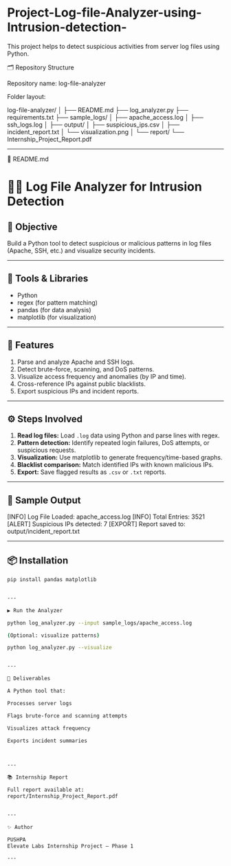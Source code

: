 # Project-Log-file-Analyzer-using-Intrusion-detection-
This project helps to detect suspicious activities from server log files using Python. 

🗂️ Repository Structure

Repository name:
log-file-analyzer

Folder layout:

log-file-analyzer/
│
├── README.md
├── log_analyzer.py
├── requirements.txt
├── sample_logs/
│   ├── apache_access.log
│   ├── ssh_logs.log
│
├── output/
│   ├── suspicious_ips.csv
│   ├── incident_report.txt
│   └── visualization.png
│
└── report/
    └── Internship_Project_Report.pdf


---

📝 README.md

# 🕵️‍♂️ Log File Analyzer for Intrusion Detection

## 🎯 Objective
Build a Python tool to detect suspicious or malicious patterns in log files (Apache, SSH, etc.) and visualize security incidents.

---

## 🧰 Tools & Libraries
- Python  
- regex (for pattern matching)  
- pandas (for data analysis)  
- matplotlib (for visualization)

---

## 🧠 Features
1. Parse and analyze Apache and SSH logs.  
2. Detect brute-force, scanning, and DoS patterns.  
3. Visualize access frequency and anomalies (by IP and time).  
4. Cross-reference IPs against public blacklists.  
5. Export suspicious IPs and incident reports.  

---

## ⚙️ Steps Involved
1. **Read log files:** Load `.log` data using Python and parse lines with regex.  
2. **Pattern detection:** Identify repeated login failures, DoS attempts, or suspicious requests.  
3. **Visualization:** Use matplotlib to generate frequency/time-based graphs.  
4. **Blacklist comparison:** Match identified IPs with known malicious IPs.  
5. **Export:** Save flagged results as `.csv` or `.txt` reports.

---

## 📄 Sample Output

[INFO] Log File Loaded: apache_access.log [INFO] Total Entries: 3521 [ALERT] Suspicious IPs detected: 7 [EXPORT] Report saved to: output/incident_report.txt

---

## 📦 Installation
```bash
pip install pandas matplotlib


---

▶️ Run the Analyzer

python log_analyzer.py --input sample_logs/apache_access.log

(Optional: visualize patterns)

python log_analyzer.py --visualize


---

🧩 Deliverables

A Python tool that:

Processes server logs

Flags brute-force and scanning attempts

Visualizes attack frequency

Exports incident summaries



---

📚 Internship Report

Full report available at:
report/Internship_Project_Report.pdf


---

✨ Author

PUSHPA
Elevate Labs Internship Project – Phase 1

---
